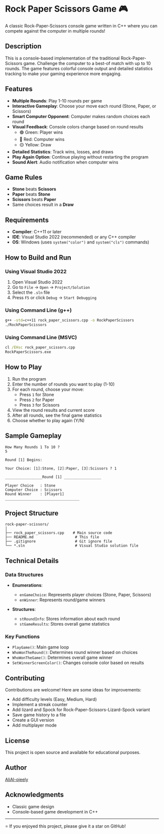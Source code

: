 ﻿# Rock Paper Scissors Game 🎮

A classic Rock-Paper-Scissors console game written in C++ where you can compete against the computer in multiple rounds!

## Description

This is a console-based implementation of the traditional Rock-Paper-Scissors game. Challenge the computer to a best-of match with up to 10 rounds. The game features colorful console output and detailed statistics tracking to make your gaming experience more engaging.

## Features

- **Multiple Rounds**: Play 1-10 rounds per game
- **Interactive Gameplay**: Choose your move each round (Stone, Paper, or Scissors)
- **Smart Computer Opponent**: Computer makes random choices each round
- **Visual Feedback**: Console colors change based on round results
  - 🟢 Green: Player wins
  - 🔴 Red: Computer wins  
  - 🟡 Yellow: Draw
- **Detailed Statistics**: Track wins, losses, and draws
- **Play Again Option**: Continue playing without restarting the program
- **Sound Alert**: Audio notification when computer wins

## Game Rules

- **Stone** beats **Scissors**
- **Paper** beats **Stone**
- **Scissors** beats **Paper**
- Same choices result in a **Draw**

## Requirements

- **Compiler**: C++11 or later
- **IDE**: Visual Studio 2022 (recommended) or any C++ compiler
- **OS**: Windows (uses `system("color")` and `system("cls")` commands)

## How to Build and Run

### Using Visual Studio 2022

1. Open Visual Studio 2022
2. Go to `File` → `Open` → `Project/Solution`
3. Select the `.sln` file
4. Press `F5` or click `Debug` → `Start Debugging`

### Using Command Line (g++)

```bash
g++ -std=c++11 rock_paper_scissors.cpp -o RockPaperScissors
./RockPaperScissors
```

### Using Command Line (MSVC)

```cmd
cl /EHsc rock_paper_scissors.cpp
RockPaperScissors.exe
```

## How to Play

1. Run the program
2. Enter the number of rounds you want to play (1-10)
3. For each round, choose your move:
   - Press `1` for Stone
   - Press `2` for Paper
   - Press `3` for Scissors
4. View the round results and current score
5. After all rounds, see the final game statistics
6. Choose whether to play again (Y/N)

## Sample Gameplay

```
How Many Rounds 1 To 10 ?
5

Round [1] Begins:

Your Choice: [1]:Stone, [2]:Paper, [3]:Scissors ? 1

_________________Round [1] _________________

Player Choice   : Stone
Computer Choice : Scissors
Round Winner    : [Player1]
__________________________________
```

## Project Structure

```
rock-paper-scissors/
│
├── rock_paper_scissors.cpp    # Main source code
├── README.md                   # This file
├── .gitignore                  # Git ignore file
└── *.sln                       # Visual Studio solution file
```

## Technical Details

### Data Structures

- **Enumerations**: 
  - `enGameChoice`: Represents player choices (Stone, Paper, Scissors)
  - `enWinner`: Represents round/game winners
  
- **Structures**:
  - `stRoundInfo`: Stores information about each round
  - `stGameResults`: Stores overall game statistics

### Key Functions

- `PlayGame()`: Main game loop
- `WhoWonTheRound()`: Determines round winner based on choices
- `WhoWonTheGame()`: Determines overall game winner
- `SetWinnerScreenColor()`: Changes console color based on results

## Contributing

Contributions are welcome! Here are some ideas for improvements:

- Add difficulty levels (Easy, Medium, Hard)
- Implement a streak counter
- Add lizard and Spock for Rock-Paper-Scissors-Lizard-Spock variant
- Save game history to a file
- Create a GUI version
- Add multiplayer mode

## License

This project is open source and available for educational purposes.

## Author

[AliAl-ojeely](https://github.com/AliAl-ojeely)

## Acknowledgments

- Classic game design
- Console-based game development in C++

---


⭐ If you enjoyed this project, please give it a star on GitHub!


